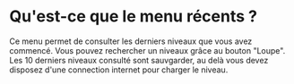 <!-- TITLE: Recent -->
<!-- SUBTITLE:  -->

# Qu'est-ce que le menu récents ?
Ce menu permet de consulter les derniers niveaux que vous avez commencé.
Vous pouvez rechercher un niveaux grâce au bouton "Loupe".
Les 10 derniers niveaux consulté sont sauvgarder, au delà vous devez disposez d'une connection internet pour charger le niveau.